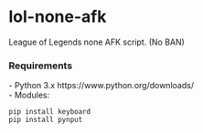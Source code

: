 # lol-none-afk
League of Legends none AFK script. (No BAN)

<h3>Requirements</h3>
- Python 3.x https://www.python.org/downloads/ <br>
- Modules:<br>


```
pip install keyboard
pip install pynput
```
